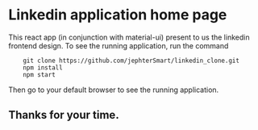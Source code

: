 # Linkedin application home page

This react app (in conjunction with material-ui) present to us the linkedin frontend design.
To see the running application, run the command
```
    git clone https://github.com/jephterSmart/linkedin_clone.git
    npm install
    npm start 
```
Then go to your default browser to see the running application.
## Thanks for your time.
